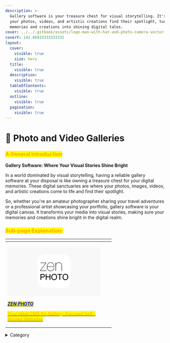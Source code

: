 ```yaml
---
description: >-
  Gallery software is your treasure chest for visual storytelling. It's where
  your photos, videos, and artistic creations find their spotlight, turning
  memories and creations into shining digital tales.
cover: ../../.gitbook/assets/logo-man-with-hat-and-photo-camera-vector-46782404.jpg
coverY: 142.86933333333332
layout:
  cover:
    visible: true
    size: hero
  title:
    visible: true
  description:
    visible: true
  tableOfContents:
    visible: true
  outline:
    visible: true
  pagination:
    visible: true
---
```


# 📸 Photo and Video Galleries

### <mark style="color:orange;">**A General Introduction**</mark>

**Gallery Software: Where Your Visual Stories Shine Bright**

In a world dominated by visual storytelling, having a reliable gallery software at your disposal is like owning a treasure chest for your digital memories. These digital sanctuaries are where your photos, images, videos, and artistic creations come to life and find their spotlight.

So, whether you're an amateur photographer sharing your travel adventures or a professional artist showcasing your portfolio, gallery software is your digital canvas. It transforms your media into visual stories, making sure your memories and creations shine bright in the digital realm.

### <mark style="color:orange;">Sub-page Explanation:</mark>



<table><thead><tr><th width="294.3333333333333"></th><th></th><th></th></tr></thead><tbody><tr><td><p><img src="../../.gitbook/assets/1200x630wa.png" alt="" data-size="original"></p><p><a href="https://docs.scaleinfinite.fr/demo-deployment/cloud-services/next-cloud-deployment"><em><mark style="color:blue;"><strong>ZEN PHOTO</strong></mark></em></a></p><p></p><p><a href="https://docs.scaleinfinite.fr/demo-deployment/photo-and-video-galleries/zenphoto-deployment"><mark style="color:orange;">Your Ideal CMS for Gallery-Focused Self-Hosted Websites</mark></a></p></td><td></td><td></td></tr></tbody></table>

<details>

<summary>Category</summary>

Kubernetes, cloud computing, DevOps, cloud services, hosting platform, container orchestration, cloud infrastructure, cloud deployment, cloud management, cloud technology, cloud solutions&#x20;

</details>
